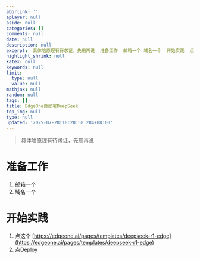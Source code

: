 ```yaml
---
abbrlink: ''
aplayer: null
aside: null
categories: []
comments: null
date: null
description: null
excerpt:  具体啥原理有待求证，先用再说  准备工作  邮箱一个 域名一个  开始实践  点这个 https://edgeone.ai/pages/templates/deepseek-r1-edge 点Deploy  ...
highlight_shrink: null
katex: null
keywords: null
limit:
  type: null
  value: null
mathjax: null
random: null
tags: []
title: EdgeOne自部署DeepSeek
top_img: null
type: null
updated: '2025-07-28T10:20:58.284+08:00'
---
```

> 具体啥原理有待求证，先用再说

# 准备工作

1. 邮箱一个
2. 域名一个

# 开始实践

1. 点这个
   [https://edgeone.ai/pages/templates/deepseek-r1-edge](https://edgeone.ai/pages/templates/deepseek-r1-edge)
2. 点Deploy

